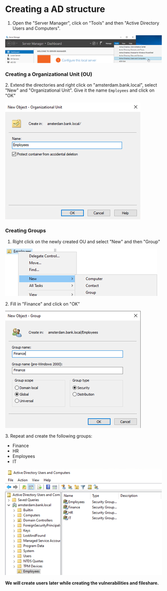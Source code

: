 # Creating a AD structure

1. Open the "Server Manager", click on "Tools" and then "Active Directory Users and Computers".

![](<../../.gitbook/assets/image (47).png>)

### Creating a Organizational Unit (OU)

2\. Extend the directories and right click on "amsterdam.bank.local", select "New" and "Organizational Unit". Give it the name `Employees` and click on "OK"

![](<../../.gitbook/assets/image (61).png>)

### Creating Groups

1. Right click on the newly created OU and select "New" and then "Group"

![](<../../.gitbook/assets/image (17).png>)

2\. Fill in "Finance" and click on "OK"

![](<../../.gitbook/assets/image (38).png>)

3\. Repeat and create the following groups:

* Finance
* HR
* Employees
* IT

![](../../.gitbook/assets/image.png)

**We will create users later while creating the vulnerabilities and fileshare.**
